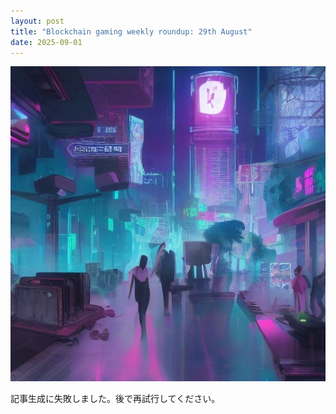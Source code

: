 ```yaml
---
layout: post
title: "Blockchain gaming weekly roundup: 29th August"
date: 2025-09-01
---
```


![記事画像](assets/images/20250901_web3.png)

記事生成に失敗しました。後で再試行してください。
